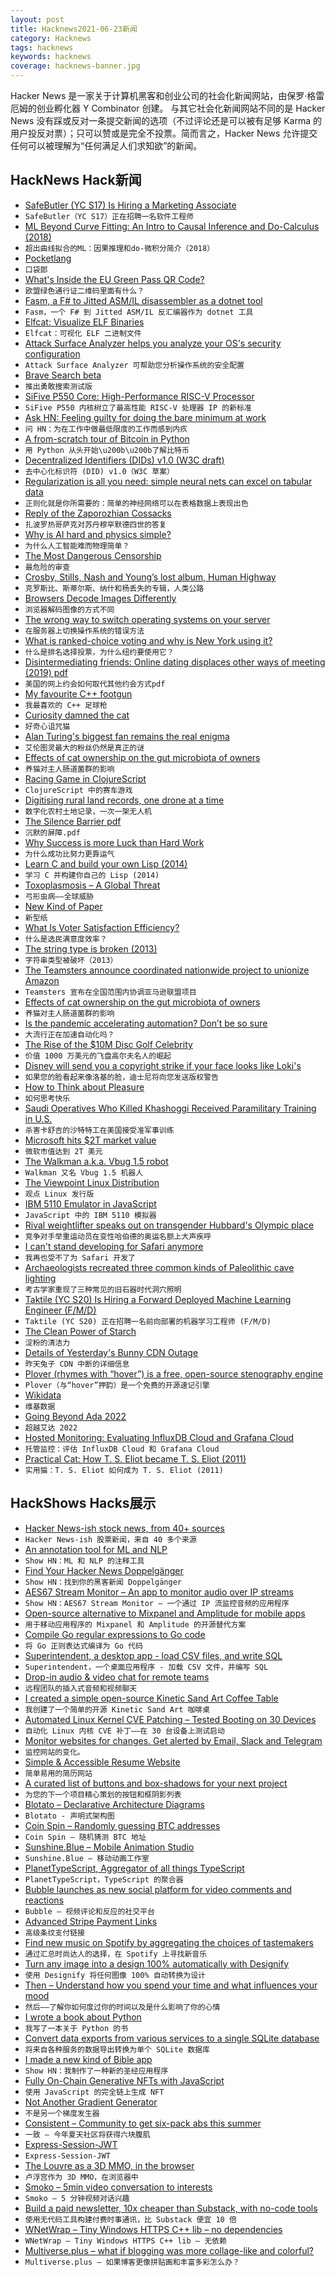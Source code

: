 ```yaml
---
layout: post
title: Hacknews2021-06-23新闻
category: Hacknews
tags: hacknews
keywords: hacknews
coverage: hacknews-banner.jpg
---
```


Hacker News 是一家关于计算机黑客和创业公司的社会化新闻网站，由保罗·格雷厄姆的创业孵化器 Y Combinator 创建。
与其它社会化新闻网站不同的是 Hacker News 没有踩或反对一条提交新闻的选项（不过评论还是可以被有足够 Karma 的用户投反对票）；只可以赞或是完全不投票。简而言之，Hacker News 允许提交任何可以被理解为“任何满足人们求知欲”的新闻。

## HackNews Hack新闻


- [SafeButler (YC S17) Is Hiring a Marketing Associate](https://www.safebutler.com/careers)
- `SafeButler（YC S17）正在招聘一名软件工程师`
- [ML Beyond Curve Fitting: An Intro to Causal Inference and Do-Calculus (2018)](https://www.inference.vc/untitled/)
- `超出曲线拟合的ML：因果推理和do-微积分简介（2018）`
- [Pocketlang](https://github.com/ThakeeNathees/pocketlang)
- `口袋郎`
- [What's Inside the EU Green Pass QR Code?](https://gir.st/blog/greenpass.html)
- `欧盟绿色通行证二维码里面有什么？`
- [Fasm, a F# to Jitted ASM/IL disassembler as a dotnet tool](https://github.com/d-edge/fasm)
- `Fasm，一个 F# 到 Jitted ASM/IL 反汇编器作为 dotnet 工具`
- [Elfcat: Visualize ELF Binaries](https://github.com/ruslashev/elfcat)
- `Elfcat：可视化 ELF 二进制文件`
- [Attack Surface Analyzer helps you analyze your OS's security configuration](https://github.com/Microsoft/AttackSurfaceAnalyzer)
- `Attack Surface Analyzer 可帮助您分析操作系统的安全配置`
- [Brave Search beta](https://search.brave.com/)
- `推出勇敢搜索测试版`
- [SiFive P550 Core: High-Performance RISC-V Processor](https://www.sifive.com/press/sifive-performance-p550-core-sets-new-standard-as-highest)
- `SiFive P550 内核树立了最高性能 RISC-V 处理器 IP 的新标准`
- [Ask HN: Feeling guilty for doing the bare minimum at work](item?id=27593462)
- `问 HN：为在工作中做最低限度的工作而感到内疚`
- [A from-scratch tour of Bitcoin in Python](https://karpathy.github.io/2021/06/21/blockchain/)
- `用 Python 从头开始\u200b\u200b了解比特币`
- [Decentralized Identifiers (DIDs) v1.0 (W3C draft)](https://www.w3.org/TR/did-core/)
- `去中心化标识符 (DID) v1.0（W3C 草案）`
- [Regularization is all you need: simple neural nets can excel on tabular data](https://arxiv.org/abs/2106.11189)
- `正则化就是你所需要的：简单的神经网络可以在表格数据上表现出色`
- [Reply of the Zaporozhian Cossacks](https://en.wikipedia.org/wiki/Reply_of_the_Zaporozhian_Cossacks)
- `扎波罗热哥萨克对苏丹穆罕默德四世的答复`
- [Why is AI hard and physics simple?](https://arxiv.org/abs/2104.00008)
- `为什么人工智能难而物理简单？`
- [The Most Dangerous Censorship](https://edwardsnowden.substack.com/p/on-censorship-pt-1)
- `最危险的审查`
- [Crosby, Stills, Nash and Young’s lost album, Human Highway](https://longreads.com/2021/03/30/crosby-stills-nash-youngs-lost-album-human-highway/)
- `克罗斯比、斯蒂尔斯、纳什和杨丢失的专辑，人类公路`
- [Browsers Decode Images Differently](https://bien.ee/image-decoding-differences-between-browsers/)
- `浏览器解码图像的方式不同`
- [The wrong way to switch operating systems on your server](https://figbert.com/posts/wrong-way-to-switch-server-os/)
- `在服务器上切换操作系统的错误方法`
- [What is ranked-choice voting and why is New York using it?](https://www.npr.org/2021/06/22/1008807504/ranked-choice-voting-new-york-city-mayors-race)
- `什么是排名选择投票，为什么纽约要使用它？`
- [Disintermediating friends: Online dating displaces other ways of meeting (2019) pdf](https://web.stanford.edu/~mrosenfe/Rosenfeld_et_al_Disintermediating_Friends.pdf)
- `美国的网上约会如何取代其他约会方式pdf`
- [My favourite C++ footgun](https://dustri.org/b/my-favourite-c-footgun.html)
- `我最喜欢的 C++ 足球枪`
- [Curiosity damned the cat](https://edwardfeser.blogspot.com/2021/06/curiosity-damned-cat.html)
- `好奇心诅咒猫`
- [Alan Turing's biggest fan remains the real enigma](https://www.westword.com/news/alan-turing-enigma-british-codebreaker-homeland-security-colorado-11996659)
- `艾伦图灵最大的粉丝仍然是真正的谜`
- [Effects of cat ownership on the gut microbiota of owners](https://doi.org/10.1371/journal.pone.0253133)
- `养猫对主人肠道菌群的影响`
- [Racing Game in ClojureScript](https://github.com/ertugrulcetin/racing-game-cljs)
- `ClojureScript 中的赛车游戏`
- [Digitising rural land records, one drone at a time](https://www.bloombergquint.com/business/digitising-rural-land-records-one-drone-at-a-time)
- `数字化农村土地记录，一次一架无人机`
- [The Silence Barrier pdf](http://www.arvindguptatoys.com/arvindgupta/jppsilencebarrier.pdf)
- `沉默的屏障.pdf`
- [Why Success is more Luck than Hard Work](https://www.linkedin.com/pulse/whether-we-succeed-life-mostly-aboutluck-biplab-chakraborty)
- `为什么成功比努力更靠运气`
- [Learn C and build your own Lisp (2014)](http://buildyourownlisp.com/)
- `学习 C 并构建你自己的 Lisp (2014)`
- [Toxoplasmosis – A Global Threat](https://www.ncbi.nlm.nih.gov/pmc/articles/PMC3963851/)
- `弓形虫病——全球威胁`
- [New Kind of Paper](https://mlajtos.mu/posts/new-kind-of-paper)
- `新型纸`
- [What Is Voter Satisfaction Efficiency?](http://electionscience.github.io/vse-sim/VSE/)
- `什么是选民满意度效率？`
- [The string type is broken (2013)](https://mortoray.com/2013/11/27/the-string-type-is-broken/)
- `字符串类型被破坏（2013）`
- [The Teamsters announce coordinated nationwide project to unionize Amazon](https://www.vice.com/en/article/akg7pp/the-teamsters-announce-coordinated-nationwide-project-to-unionize-amazon)
- `Teamsters 宣布在全国范围内协调亚马逊联盟项目`
- [Effects of cat ownership on the gut microbiota of owners](https://journals.plos.org/plosone/article?id=10.1371/journal.pone.0253133)
- `养猫对主人肠道菌群的影响`
- [Is the pandemic accelerating automation? Don’t be so sure](https://www.economist.com/finance-and-economics/2021/06/19/is-the-pandemic-accelerating-automation-dont-be-so-sure)
- `大流行正在加速自动化吗？`
- [The Rise of the $10M Disc Golf Celebrity](https://www.theringer.com/features/2021/6/21/22542839/disc-golf-niche-sports-million-dollar-endorsement-deals)
- `价值 1000 万美元的飞盘高尔夫名人的崛起`
- [Disney will send you a copyright strike if your face looks like Loki's](https://twitter.com/LordAmalthean/status/1407015308796309506)
- `如果您的脸看起来像洛基的脸，迪士尼将向您发送版权警告`
- [How to Think about Pleasure](https://psyche.co/guides/from-hedonism-to-humanism-philosophys-defence-of-pleasure)
- `如何思考快乐`
- [Saudi Operatives Who Killed Khashoggi Received Paramilitary Training in U.S.](https://www.nytimes.com/2021/06/22/us/politics/khashoggi-saudi-kill-team-us-training.html)
- `杀害卡舒吉的沙特特工在美国接受准军事训练`
- [Microsoft hits $2T market value](https://www.seattletimes.com/business/microsoft-rises-to-join-apple-in-exclusive-2-trillion-club/)
- `微软市值达到 2T 美元`
- [The Walkman a.k.a. Vbug 1.5 robot](http://grant.solarbotics.net/walkman.htm)
- `Walkman 又名 Vbug 1.5 机器人`
- [The Viewpoint Linux Distribution](https://www.geeklan.co.uk/?p=2774)
- `观点 Linux 发行版`
- [IBM 5110 Emulator in JavaScript](https://norbertkehrer.github.io/ibm_5110/emu5110.html)
- `JavaScript 中的 IBM 5110 模拟器`
- [Rival weightlifter speaks out on transgender Hubbard's Olympic place](https://www.insidethegames.biz/articles/1108399/anna-vanbellinghen-hubbard)
- `竞争对手举重运动员在变性哈伯德的奥运名额上大声疾呼`
- [I can't stand developing for Safari anymore](https://old.reddit.com/r/webdev/comments/o5k8gb/rant_i_cant_stand_developing_for_safari_anymore/)
- `我再也受不了为 Safari 开发了`
- [Archaeologists recreated three common kinds of Paleolithic cave lighting](https://arstechnica.com/science/2021/06/archaeologists-recreated-three-common-kinds-of-paleolithic-cave-lighting/)
- `考古学家重现了三种常见的旧石器时代洞穴照明`
- [Taktile (YC S20) Is Hiring a Forward Deployed Machine Learning Engineer (F/M/D)](https://www.ycombinator.com/companies/taktile/jobs/HgBywT9-machine-learning-engineer-product-f-m-d)
- `Taktile (YC S20) 正在招聘一名前向部署的机器学习工程师 (F/M/D)`
- [The Clean Power of Starch](https://dgist.ac.kr/en/html/sub06/060202.html?mode=V&no=9b5088b9d6e16a4150758000f5ba6d88&GotoPage=1)
- `淀粉的清洁力`
- [Details of Yesterday's Bunny CDN Outage](https://bunny.net/blog/the-stack-overflow-of-death-dns-collapse/)
- `昨天兔子 CDN 中断的详细信息`
- [Plover (rhymes with “hover”) is a free, open-source stenography engine](https://www.openstenoproject.org/plover/)
- `Plover（与“hover”押韵）是一个免费的开源速记引擎`
- [Wikidata](https://www.wikidata.org/wiki/Wikidata:Introduction)
- `维基数据`
- [Going Beyond Ada 2022](https://blog.adacore.com/going-beyond-ada-2022)
- `超越艾达 2022`
- [Hosted Monitoring: Evaluating InfluxDB Cloud and Grafana Cloud](https://pqvst.com/2021/06/22/hosted-monitoring-evaluating-influx-and-grafana/)
- `托管监控：评估 InfluxDB Cloud 和 Grafana Cloud`
- [Practical Cat: How T. S. Eliot became T. S. Eliot (2011)](https://www.newyorker.com/magazine/2011/09/19/practical-cat)
- `实用猫：T. S. Eliot 如何成为 T. S. Eliot (2011)`


## HackShows Hacks展示

- [ Hacker News-ish stock news, from 40+ sources](https://steez.news)
- `Hacker News-ish 股票新闻，来自 40 多个来源`
- [ An annotation tool for ML and NLP](https://www.getmarkup.com/)
- `Show HN：ML 和 NLP 的注释工具`
- [ Find Your Hacker News Doppelgänger](https://share.streamlit.io/pinecone-io/playground/hacker_news/src/server.py)
- `Show HN：找到你的黑客新闻 Doppelgänger`
- [ AES67 Stream Monitor – An app to monitor audio over IP streams](https://aes67.app/)
- `Show HN：AES67 Stream Monitor – 一个通过 IP 流监控音频的应用程序`
- [ Open-source alternative to Mixpanel and Amplitude for mobile apps](https://github.com/socketkit/awacs)
- `用于移动应用程序的 Mixpanel 和 Amplitude 的开源替代方案`
- [ Compile Go regular expressions to Go code](https://regexp2go-demo.herokuapp.com/)
- `将 Go 正则表达式编译为 Go 代码`
- [ Superintendent, a desktop app - load CSV files, and write SQL](https://superintendent.app/)
- `Superintendent，一个桌面应用程序 - 加载 CSV 文件，并编写 SQL`
- [ Drop-in audio & video chat for remote teams](https://usenoor.com)
- `远程团队的插入式音频和视频聊天`
- [ I created a simple open-source Kinetic Sand Art Coffee Table](https://www.instructables.com/Easily-Build-a-MACHINE-THAT-DESTROYS-WHAT-IT-CREAT/)
- `我创建了一个简单的开源 Kinetic Sand Art 咖啡桌`
- [ Automated Linux Kernel CVE Patching – Tested Booting on 30 Devices](https://github.com/Divested-Mobile/CVE_Checker)
- `自动化 Linux 内核 CVE 补丁——在 30 台设备上测试启动`
- [ Monitor websites for changes. Get alerted by Email, Slack and Telegram](https://webtrackr.io/)
- `监控网站的变化。`
- [ Simple & Accessible Resume Website](https://jmath.dev)
- `简单易用的简历网站`
- [ A curated list of buttons and box-shadows for your next project](https://copy-paste-css.com/)
- `为您的下一个项目精心策划的按钮和框阴影列表`
- [ Blotato – Declarative Architecture Diagrams](https://app.blotato.com/demo)
- `Blotato - 声明式架构图`
- [ Coin Spin – Randomly guessing BTC addresses](https://coinspin.app)
- `Coin Spin – 随机猜测 BTC 地址`
- [ Sunshine.Blue – Mobile Animation Studio](https://sunshine.blue)
- `Sunshine.Blue – 移动动画工作室`
- [ PlanetTypeScript, Aggregator of all things TypeScript](http://www.planettypescript.com/)
- `PlanetTypeScript，TypeScript 的聚合器`
- [ Bubble launches as new social platform for video comments and reactions](https://getbubble.app/)
- `Bubble – 视频评论和反应的社交平台`
- [ Advanced Stripe Payment Links](https://priceblocs.com/features/links/advanced)
- `高级条纹支付链接`
- [ Find new music on Spotify by aggregating the choices of tastemakers](https://github.com/shijithpk/music-discovery)
- `通过汇总时尚达人的选择，在 Spotify 上寻找新音乐`
- [ Turn any image into a design 100% automatically with Designify](https://www.designify.com/?ref=hn)
- `使用 Designify 将任何图像 100% 自动转换为设计`
- [ Then – Understand how you spend your time and what influences your mood](https://pupishi.com/then)
- `然后——了解你如何度过你的时间以及是什么影响了你的心情`
- [ I wrote a book about Python](https://pragprog.com/titles/dmpython/intuitive-python/)
- `我写了一本关于 Python 的书`
- [ Convert data exports from various services to a single SQLite database](http://github.com/bionic/bionic)
- `将来自各种服务的数据导出转换为单个 SQLite 数据库`
- [ I made a new kind of Bible app](https://sparkbible.com)
- `Show HN：我制作了一种新的圣经应用程序`
- [ Fully On-Chain Generative NFTs with JavaScript](https://lambdanft.org/)
- `使用 JavaScript 的完全链上生成 NFT`
- [ Not Another Gradient Generator](https://doodad.dev/gradient-generator)
- `不是另一个梯度发生器`
- [ Consistent – Community to get six-pack abs this summer](http://consistent.fit/)
- `一致 – 今年夏天社区将获得六块腹肌`
- [ Express-Session-JWT](https://www.npmjs.com/package/express-session-jwt)
- `Express-Session-JWT`
- [ The Louvre as a 3D MMO, in the browser](https://dj3d.io/louvre)
- `卢浮宫作为 3D MMO，在浏览器中`
- [ Smoko – 5min video conversation to interests](https://smoko.online)
- `Smoko – 5 分钟视频对话兴趣`
- [ Build a paid newsletter, 10x cheaper than Substack, with no-code tools](https://diynewsletter.com)
- `使用无代码工具构建付费时事通讯，比 Substack 便宜 10 倍`
- [ WNetWrap – Tiny Windows HTTPS C++ lib – no dependencies](https://github.com/hack-tramp/WNetWrap/)
- `WNetWrap – Tiny Windows HTTPS C++ lib – 无依赖`
- [ Multiverse.plus – what if blogging was more collage-like and colorful?](https://multiverse.plus/)
- `Multiverse.plus – 如果博客更像拼贴画和丰富多彩怎么办？`

